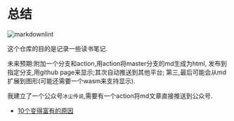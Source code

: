 # 总结

![markdownlint](https://github.com/63isOK/after-read/workflows/markdownlint-lint/badge.svg)

这个仓库的目的是记录一些读书笔记.

未来预期:附加一个分支和action,用action将master分支的md生成为html,
发布到指定分支,用github page来显示;其次自动推送到其他平台;
第三,最后可能会从md扩展到图形(可能还需要一个wasm来支持显示).

我建立了一个公众号`冰尘传说`,需要有一个action将md文章直接推送到公众号.

- [10个变得富有的原因](/posts/2020.04.12-reason-of-rich.md)
